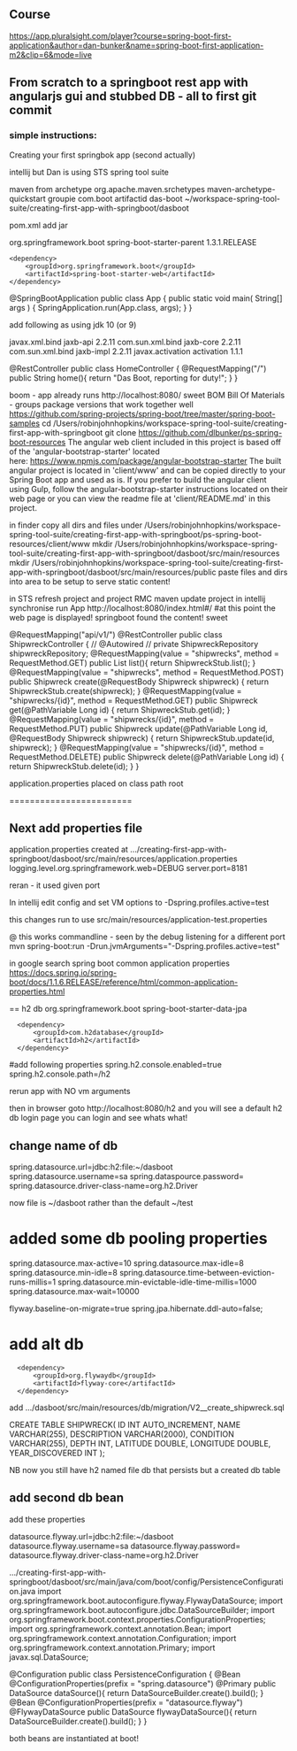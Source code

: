 ## Course

https://app.pluralsight.com/player?course=spring-boot-first-application&author=dan-bunker&name=spring-boot-first-application-m2&clip=6&mode=live

## From scratch to a springboot rest app with angularjs gui and stubbed DB - all to first git commit
### simple instructions:

Creating your first springbok app (second actually)

intellij but Dan is using STS spring tool suite

maven from archetype org.apache.maven.srchetypes maven-archetype-quickstart
groupie com.boot
artifactid das-boot
~/workspace-spring-tool-suite/creating-first-app-with-springboot/dasboot

pom.xml
add
<packaging>jar</packaging>

<parent>
  <groupId>org.springframework.boot</groupId>
  <artifactId>spring-boot-starter-parent</artifactId>
  <version>1.3.1.RELEASE</version>
</parent>
<dependencies>

    <dependency>
        <groupId>org.springframework.boot</groupId>
        <artifactId>spring-boot-starter-web</artifactId>
    </dependency>


@SpringBootApplication
public class App
{
    public static void main( String[] args )
    {
        SpringApplication.run(App.class, args);
    }
}

add following as using jdk 10 (or 9)

<dependency>
    <groupId>javax.xml.bind</groupId>
    <artifactId>jaxb-api</artifactId>
    <version>2.2.11</version>
</dependency>
<dependency>
    <groupId>com.sun.xml.bind</groupId>
    <artifactId>jaxb-core</artifactId>
    <version>2.2.11</version>
</dependency>
<dependency>
    <groupId>com.sun.xml.bind</groupId>
    <artifactId>jaxb-impl</artifactId>
    <version>2.2.11</version>
</dependency>
<dependency>
    <groupId>javax.activation</groupId>
    <artifactId>activation</artifactId>
    <version>1.1.1</version>
</dependency>

@RestController
public class HomeController {
    @RequestMapping("/")
    public String home(){
        return "Das Boot, reporting for duty!";
    }
}

boom - app already runs http://localhost:8080/
sweet
BOM Bill Of Materials - groups package versions that work together well
https://github.com/spring-projects/spring-boot/tree/master/spring-boot-samples
cd /Users/robinjohnhopkins/workspace-spring-tool-suite/creating-first-app-with-springboot
git clone https://github.com/dlbunker/ps-spring-boot-resources
The angular web client included in this project is based off of the 'angular-bootstrap-starter' located here: https://www.npmjs.com/package/angular-bootstrap-starter
The built angular project is located in 'client/www' and can be copied directly to your Spring Boot app and used as is. If you prefer to build the angular client using Gulp, follow the angular-bootstrap-starter instructions located on their web page or you can view the readme file at 'client/README.md' in this project.

in finder copy all dirs and files under
/Users/robinjohnhopkins/workspace-spring-tool-suite/creating-first-app-with-springboot/ps-spring-boot-resources/client/www
mkdir /Users/robinjohnhopkins/workspace-spring-tool-suite/creating-first-app-with-springboot/dasboot/src/main/resources
mkdir /Users/robinjohnhopkins/workspace-spring-tool-suite/creating-first-app-with-springboot/dasboot/src/main/resources/public
paste files and dirs into area to be setup to serve static content!

in STS refresh project and project RMC maven update project
in intellij synchronise
run App
http://localhost:8080/index.html#/				#at this point the web page is displayed! springboot found the content! sweet

@RequestMapping("api/v1/")
@RestController
public class ShipwreckController {
//    @Autowired
//    private ShipwreckRepository shipwreckRepository;
    @RequestMapping(value = "shipwrecks", method = RequestMethod.GET)
    public List<Shipwreck> list(){
        return ShipwreckStub.list();
    }
    @RequestMapping(value = "shipwrecks", method = RequestMethod.POST)
    public Shipwreck create(@RequestBody Shipwreck shipwreck) {
        return ShipwreckStub.create(shipwreck);
    }
    @RequestMapping(value = "shipwrecks/{id}", method = RequestMethod.GET)
    public Shipwreck get(@PathVariable Long id) {
        return ShipwreckStub.get(id);
    }
    @RequestMapping(value = "shipwrecks/{id}", method = RequestMethod.PUT)
    public Shipwreck update(@PathVariable Long id, @RequestBody Shipwreck shipwreck) {
        return ShipwreckStub.update(id, shipwreck);
    }
    @RequestMapping(value = "shipwrecks/{id}", method = RequestMethod.DELETE)
    public Shipwreck delete(@PathVariable Long id) {
        return ShipwreckStub.delete(id);
    }
}

application.properties placed on class path root



========================


## Next add properties file
application.properties created at .../creating-first-app-with-springboot/dasboot/src/main/resources/application.properties
    logging.level.org.springframework.web=DEBUG
    server.port=8181

reran - it used given port


In intellij edit config and set VM options to
-Dspring.profiles.active=test

this changes run to use src/main/resources/application-test.properties

@ this works commandline - seen by the debug listening for a different port
mvn spring-boot:run -Drun.jvmArguments="-Dspring.profiles.active=test"

in google search spring boot common application properties
https://docs.spring.io/spring-boot/docs/1.1.6.RELEASE/reference/html/common-application-properties.html


== h2 db
      <dependency>
          <groupId>org.springframework.boot</groupId>
          <artifactId>spring-boot-starter-data-jpa</artifactId>
      </dependency>

      <dependency>
          <groupId>com.h2database</groupId>
          <artifactId>h2</artifactId>
      </dependency>

#add following properties
spring.h2.console.enabled=true
spring.h2.console.path=/h2

rerun app with NO vm arguments

then in browser goto http://localhost:8080/h2
and you will see a default h2 db login page
you can login and see whats what!

## change name of db

spring.datasource.url=jdbc:h2:file:~/dasboot
spring.datasource.username=sa
spring.dataspource.password=
spring.datasource.driver-class-name=org.h2.Driver

now file is ~/dasboot rather than the default ~/test


# added some db pooling properties
spring.datasource.max-active=10
spring.datasource.max-idle=8
spring.datasource.min-idle=8
spring.datasource.time-between-eviction-runs-millis=1
spring.datasource.min-evictable-idle-time-millis=1000
spring.datasource.max-wait=10000

flyway.baseline-on-migrate=true
spring.jpa.hibernate.ddl-auto=false;


# add alt db
      <dependency>
          <groupId>org.flywaydb</groupId>
          <artifactId>flyway-core</artifactId>
      </dependency>

add .../dasboot/src/main/resources/db/migration/V2__create_shipwreck.sql

CREATE TABLE SHIPWRECK(
    ID INT AUTO_INCREMENT,
    NAME VARCHAR(255),
    DESCRIPTION VARCHAR(2000),
    CONDITION VARCHAR(255),
    DEPTH INT,
    LATITUDE DOUBLE,
    LONGITUDE DOUBLE,
    YEAR_DISCOVERED INT
    );

NB now you still have h2 named file db that persists but a created db table

## add second db bean

add these properties

datasource.flyway.url=jdbc:h2:file:~/dasboot
datasource.flyway.username=sa
datasource.flyway.password=
datasource.flyway.driver-class-name=org.h2.Driver

.../creating-first-app-with-springboot/dasboot/src/main/java/com/boot/config/PersistenceConfiguration.java
import org.springframework.boot.autoconfigure.flyway.FlywayDataSource;
import org.springframework.boot.autoconfigure.jdbc.DataSourceBuilder;
import org.springframework.boot.context.properties.ConfigurationProperties;
import org.springframework.context.annotation.Bean;
import org.springframework.context.annotation.Configuration;
import org.springframework.context.annotation.Primary;
import javax.sql.DataSource;

@Configuration
public class PersistenceConfiguration {
    @Bean
    @ConfigurationProperties(prefix = "spring.datasource")
    @Primary
    public DataSource dataSource(){
        return DataSourceBuilder.create().build();
    }
    @Bean
    @ConfigurationProperties(prefix = "datasource.flyway")
    @FlywayDataSource
    public DataSource flywayDataSource(){
        return DataSourceBuilder.create().build();
    }
}

both beans are instantiated at boot!

